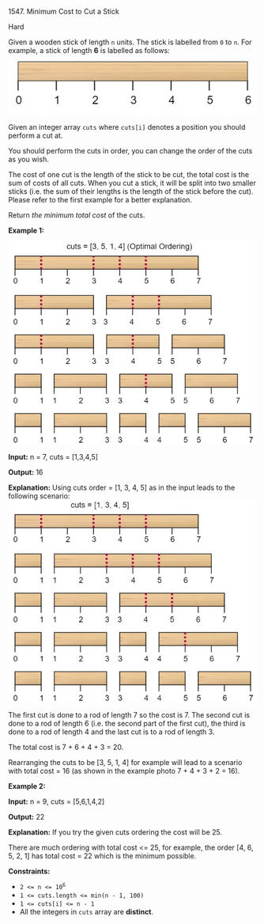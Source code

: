 1547\. Minimum Cost to Cut a Stick

Hard

Given a wooden stick of length `n` units. The stick is labelled from `0` to `n`. For example, a stick of length **6** is labelled as follows:

![](statement.jpg)

Given an integer array `cuts` where `cuts[i]` denotes a position you should perform a cut at.

You should perform the cuts in order, you can change the order of the cuts as you wish.

The cost of one cut is the length of the stick to be cut, the total cost is the sum of costs of all cuts. When you cut a stick, it will be split into two smaller sticks (i.e. the sum of their lengths is the length of the stick before the cut). Please refer to the first example for a better explanation.

Return _the minimum total cost_ of the cuts.

**Example 1:**

![](e1.jpg)

**Input:** n = 7, cuts = [1,3,4,5]

**Output:** 16

**Explanation:** Using cuts order = [1, 3, 4, 5] as in the input leads to the following scenario: ![](e11.jpg)

The first cut is done to a rod of length 7 so the cost is 7. The second cut is done to a rod of length 6 (i.e. the second part of the first cut), the third is done to a rod of length 4 and the last cut is to a rod of length 3.

The total cost is 7 + 6 + 4 + 3 = 20.

Rearranging the cuts to be [3, 5, 1, 4] for example will lead to a scenario with total cost = 16 (as shown in the example photo 7 + 4 + 3 + 2 = 16).

**Example 2:**

**Input:** n = 9, cuts = [5,6,1,4,2]

**Output:** 22

**Explanation:** If you try the given cuts ordering the cost will be 25.

There are much ordering with total cost <= 25, for example, the order [4, 6, 5, 2, 1] has total cost = 22 which is the minimum possible.

**Constraints:**

*   <code>2 <= n <= 10<sup>6</sup></code>
*   `1 <= cuts.length <= min(n - 1, 100)`
*   `1 <= cuts[i] <= n - 1`
*   All the integers in `cuts` array are **distinct**.